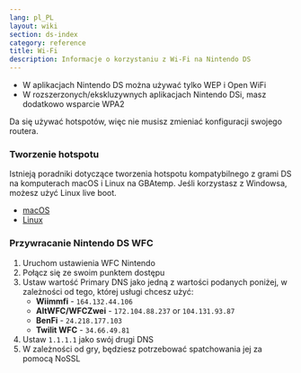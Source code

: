 ```yaml
---
lang: pl_PL
layout: wiki
section: ds-index
category: reference
title: Wi-Fi
description: Informacje o korzystaniu z Wi-Fi na Nintendo DS
---
```


- W aplikacjach Nintendo DS można używać tylko WEP i Open WiFi
- W rozszerzonych/ekskluzywnych aplikacjach Nintendo DSi, masz dodatkowo wsparcie WPA2

Da się używać hotspotów, więc nie musisz zmieniać konfiguracji swojego routera.

### Tworzenie hotspotu
Istnieją poradniki dotyczące tworzenia hotspotu kompatybilnego z grami DS na komputerach macOS i Linux na GBAtemp. Jeśli korzystasz z Windowsa, możesz użyć Linux live boot.
- [macOS](https://gbatemp.net/threads/571658)
- [Linux](https://gbatemp.net/threads/543283)

### Przywracanie Nintendo DS WFC

1. Uruchom ustawienia WFC Nintendo
1. Połącz się ze swoim punktem dostępu
1. Ustaw wartość Primary DNS jako jedną z wartości podanych poniżej, w zależności od tego, której usługi chcesz użyć:
   - **Wiimmfi** - `164.132.44.106`
   - **AltWFC/WFCZwei** - `172.104.88.237` or `104.131.93.87`
   - **BenFi** - `24.218.177.103`
   - **Twilit WFC** - `34.66.49.81`
1. Ustaw `1.1.1.1` jako swój drugi DNS
1. W zależności od gry, będziesz potrzebować spatchowania jej za pomocą NoSSL
